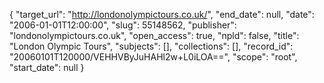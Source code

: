 {
  "target_url": "http://londonolympictours.co.uk/", 
  "end_date": null, 
  "date": "2006-01-01T12:00:00", 
  "slug": 55148562, 
  "publisher": "londonolympictours.co.uk", 
  "open_access": true, 
  "npld": false, 
  "title": "London Olympic Tours", 
  "subjects": [], 
  "collections": [], 
  "record_id": "20060101T120000/VEHHVByJuHAHl2w+L0iLOA==", 
  "scope": "root", 
  "start_date": null
}

